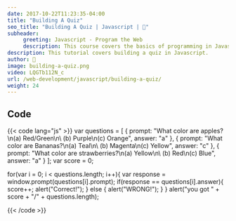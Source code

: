 ```yaml
---
date: 2017-10-22T11:23:35-04:00
title: "Building A Quiz"
seo_title: "Building A Quiz | Javascript | 🦒"
subheader:
     greeting: Javascript - Program the Web
     description: This course covers the basics of programming in Javascript. Work your way through the videos/articles and I'll teach you everything you need to know to make your website more responsive!
description: This tutorial covers building a quiz in Javascript.
author: 🦒
image: building-a-quiz.png
video: LQGTb112N_c
url: /web-development/javascript/building-a-quiz/
weight: 24
---
```


## Code

{{< code lang="js" >}}
var questions = [
     {
           prompt: "What color are apples?\n(a) Red/Green\n\ (b) Purple\n(c) Orange",
           answer: "a"
     },
     {
          prompt: "What color are Bananas?\n(a) Teal\n\ (b) Magenta\n(c) Yellow",
          answer: "c"
     },
     {
          prompt: "What color are strawberries?\n(a) Yellow\n\ (b) Red\n(c) Blue",
          answer: "a"
     }
];
var score = 0;

for(var i = 0; i < questions.length; i++){
     var response = window.prompt(questions[i].prompt);
     if(response == questions[i].answer){
          score++;
          alert("Correct!");
     } else {
          alert("WRONG!");
     }
}
alert("you got " + score + "/" + questions.length);


{{< /code >}}